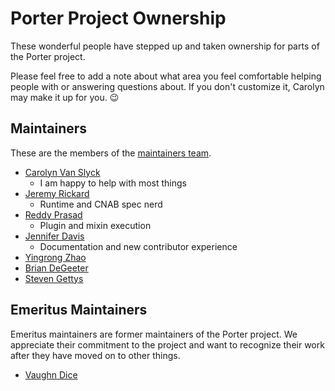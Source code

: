 # Porter Project Ownership

These wonderful people have stepped up and taken ownership for parts of the Porter project.

Please feel free to add a note about what area you feel comfortable helping people with or answering
questions about. If you don't customize it, Carolyn may make it up for you. 😉

## Maintainers

These are the members of the [maintainers team](https://github.com/orgs/getporter/teams/maintainers).

* [Carolyn Van Slyck](https://github.com/carolynvs)
    * I am happy to help with most things
* [Jeremy Rickard](https://github.com/jeremyrickard)
    * Runtime and CNAB spec nerd
* [Reddy Prasad](https://github.com/dev-drprasad)
    * Plugin and mixin execution
* [Jennifer Davis](https://github.com/iennae)
    * Documentation and new contributor experience
* [Yingrong Zhao](https://github.com/vinozzz)
* [Brian DeGeeter](https://github.com/bdegeeter)
* [Steven Gettys](https://github.com/sgettys)

## Emeritus Maintainers

Emeritus maintainers are former maintainers of the Porter project.
We appreciate their commitment to the project and want to recognize their work after they have moved on to other things.

* [Vaughn Dice](https://github.com/vdice)